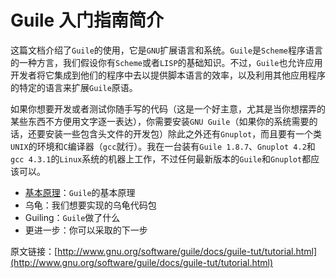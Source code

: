 # Guile 入门指南简介

这篇文档介绍了`Guile`的使用，它是`GNU`扩展语言和系统。`Guile`是`Scheme`程序语言的一种方言，我们假设你有`Scheme`或者`LISP`的基础知识。不过，`Guile`也允许应用开发者将它集成到他们的程序中去以提供脚本语言的效率，以及利用其他应用程序的特定的语言来扩展`Guile`原语。

如果你想要开发或者测试你随手写的代码（这是一个好主意，尤其是当你想摆弄的某些东西不方便用文字逐一表达），你需要安装`GNU Guile`（如果你的系统需要的话，还要安装一些包含头文件的开发包）除此之外还有`Gnuplot`，而且要有一个类`UNIX`的环境和`C`编译器（`gcc`就行）。我在一台装有`Guile 1.8.7`、`Gnuplot 4.2`和`gcc 4.3.1`的`Linux`系统的机器上工作，不过任何最新版本的`Guile`和`Gnuplot`都应该可以。

* [基本原理](/chapter1.md)：`Guile`的基本原理
* 乌龟：我们想要实现的乌龟代码包
* Guiling：`Guile`做了什么
* 更进一步：你可以采取的下一步

原文链接：[http://www.gnu.org/software/guile/docs/guile-tut/tutorial.html](http://www.gnu.org/software/guile/docs/guile-tut/tutorial.html)

